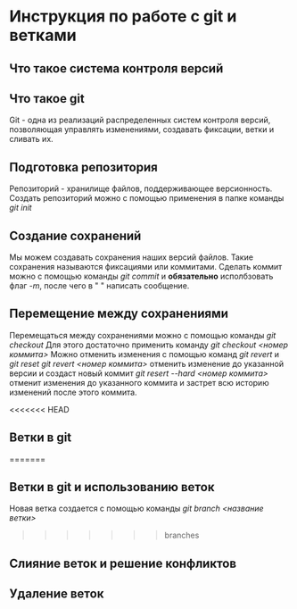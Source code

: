 # Инструкция по работе с git и ветками
## Что такое система контроля версий
## Что такое git
Git - одна из реализаций распределенных систем  контроля версий, позволяющая управлять изменениями, создавать фиксации, ветки и сливать их.

## Подготовка репозитория
Репозиторий - хранилище файлов, поддерживающее версионность. Создать репозиторий можно с помощью применения в папке команды *git init*

## Создание сохранений
Мы можем создавать сохранения наших версий файлов. Такие сохранения называются фиксациями или коммитами. Сделать коммит можно с помощью команды *git commit* и **обязательно** исполбзовать флаг *-m*, после чего в " " написать сообщение.

## Перемещение между сохранениями
Перемещаться между сохранениями можно с помощью команды *git checkout* Для этого достаточно применить команду *git checkout <номер коммита>*
Можно отменить изменения с помощью команд *git revert* и *git reset*
*git revert <номер коммита>* отменить изменение до указанной версии и создаст новый коммит
*git resert --hard <номер коммита>* отменит изменения до указанного коммита и застрет всю историю изменений после этого коммита.


<<<<<<< HEAD
## Ветки в git 
=======
## Ветки в git и использованию веток
Новая ветка создается с помощью команды *git branch <название ветки>*
>>>>>>> branches

## Слияние веток и решение конфликтов

## Удаление веток

